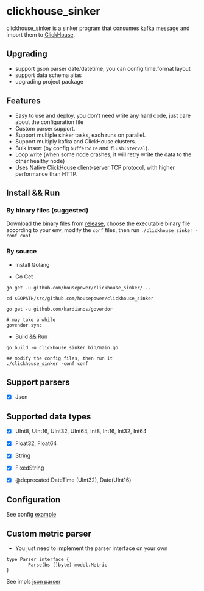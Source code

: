 # clickhouse_sinker

clickhouse_sinker is a sinker program that consumes kafka message and import them to [ClickHouse](https://clickhouse.yandex/).

## Upgrading
* support gson parser date/datetime, you can config time.format layout
* support data schema alias
* upgrading project package


## Features

* Easy to use and deploy, you don't need write any hard code, just care about the configuration file
* Custom parser support.
* Support multiple sinker tasks, each runs on parallel.
* Support multiply kafka and ClickHouse clusters.
* Bulk insert (by config `bufferSize` and `flushInterval`).
* Loop write (when some node crashes, it will retry write the data to the other healthy node)
* Uses Native ClickHouse client-server TCP protocol, with higher performance than HTTP.

## Install && Run

### By binary files (suggested)

Download the binary files from [release](https://github.com/housepower/clickhouse_sinker/releases), choose the executable binary file according to your env, modify the `conf` files, then run ` ./clickhouse_sinker -conf conf  `

### By source 

* Install Golang

* Go Get

```
go get -u github.com/housepower/clickhouse_sinker/...

cd $GOPATH/src/github.com/housepower/clickhouse_sinker

go get -u github.com/kardianos/govendor

# may take a while
govendor sync
```

* Build && Run
```
go build -o clickhouse_sinker bin/main.go

## modify the config files, then run it
./clickhouse_sinker -conf conf
```

## Support parsers

* [x] Json

## Supported data types

* [x] UInt8, UInt16, UInt32, UInt64, Int8, Int16, Int32, Int64
* [x] Float32, Float64
* [x] String
* [x] FixedString
* [x] @deprecated DateTime (UInt32), Date(UInt16)


## Configuration

See config [example](./conf/config.json)

## Custom metric parser

* You just need to implement the parser interface on your own

```
type Parser interface {
        Parse(bs []byte) model.Metric
}
```
See impls [json parser](./service/parser/parser.go)
